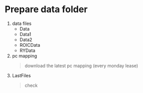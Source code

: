 # Prepare data folder
1. data files
    * Data
    * Data1
    * Data2
    * ROICData
    * RYData
2. pc mapping
    > download the latest pc mapping (every monday lease)
3. LastFiles
    > check 